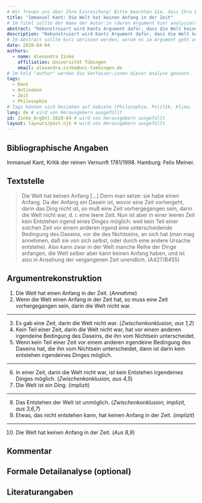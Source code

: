 ```yaml
---
# Wir freuen uns über Ihre Einreichung! Bitte beachten Sie, dass Ihre Einreichung nicht-anonym begutachtet wird und dass sich das Herausgeberteam vorenthält, Einreichungen zurückzuweisen. Mit der Einreichung stimmen Sie der Publikation davon inkl. Ihres Namens und der Email-Adresse auf der Webseite http://www.argumentation.online unter der Creative Commons Lizenz (CC BY-NC, https://creativecommons.org/licenses/by-nc/4.0/) zu.
title: "Immanuel Kant: Die Welt hat keinen Anfang in der Zeit"
# Im Titel sollte der Name der Autor:in (deren Argument hier analysiert wird) und ein Inhaltshinweis stehen, z.B. "René Descartes: Das Traumargument" oder "Platon: Das Euthyphron-Dilemma".
abstract: "Rekonstruiert wird Kants Argument dafür, dass die Welt keinen Anfang in der Zeit hat. Zusammen mit Kants Argument dafür, dass die Welt einen Anfang in der Zeit hat, bildet es die erste Antinomie der reinen Vernunft."
description: "Rekonstruiert wird Kants Argument dafür, dass die Welt keinen Anfang in der Zeit hat. Zusammen mit Kants Argument dafür, dass die Welt einen Anfang in der Zeit hat, bildet es die erste Antinomie der reinen Vernunft."
# Im Abstract sollte kurz umrissen werden, worum es im Argument geht und ggf. welche Besonderheiten die vorgetragene Rekonstruktion aufweist (etwa: Analogieargument). Umfang: 100-200 Wörter.
date: 2020-04-04
authors:
  - name: Alexandra Zinke
    affiliation: Universität Tübingen
    email: alexandra.zinke@uni-tuebingen.de
# Im Feld "author" werden die Verfasser:innen dieser Analyse genannt.
tags:
  - Kant
  - Antinomie
  - Zeit
  - Philosophie
# Tags können sich beziehen auf Gebiete (Philosophie, Politik, Klima, ...), Schulstufe (Sek I, Sek II, Uni), Sprache des Originaltextes (Griechisch, Latein, Englisch, Französisch, Deutsch, Spanisch, Italienisch), eingesetzte Rekonstruktionstechniken (informell, formal, Aussagenlogik, Prädikatenlogik, Modallogik, Höherstufige/andere Logik), Autor:in der Originaltexte
lang: de # wird von Herausgebern ausgefüllt
id: Zinke_ArgOnl-2020-04 # wird von Herausgebern ausgefüllt
layout: layouts/post.njk # wird von Herausgebern ausgefüllt
---
```


## Bibliographische Angaben

<!--Bibliographische Angaben zur analysierten Textstelle, falls möglich mit Weblinks-->

Immanuel Kant, Kritik der reinen Vernunft 1781/1998. Hamburg: Felix Meiner.

## Textstelle

<!--Die Textstelle in der Originalsprache und/oder in deutscher Übersetzung. Bitte beachten Sie die Urheberrechte. Tipp: Wenn Sie eine lange, urherebrechtlich geschützte Textstelle zitieren, so können Sie die Sätze nummerieren -- "[1] ... [2] ... [3] ..." -- und im Folgenden auf die einzelnen Sätze explizit verweisen, sodass deutlich wird, dass das Zitat als Beleg der hier vorgestellten Rekonstruktion dient und die Nutzung des urheberrechtlich geschützten Textes in ihrem Umfang durch den besonderen Zweck gerechtfertigt ist.-->

> Die Welt hat keinen Anfang […] Denn man setze: sie habe einen Anfang. Da der Anfang ein Dasein ist, wovor eine Zeit vorhergeht, darin das Ding nicht ist, so muß eine Zeit vorhergegangen sein, darin die Welt nicht war, d. i. eine leere Zeit. Nun ist aber in einer leeren Zeit kein Entstehen irgend eines Dinges möglich: weil kein Teil einer solchen Zeit vor einem anderen irgend eine unterscheidende Bedingung des Daseins, vor die des Nichtseins, an sich hat (man mag annehmen, daß sie von sich selbst, oder durch eine andere Ursache entstehe). Also kann zwar in der Welt manche Reihe der Dinge anfangen, die Welt selber aber kann keinen Anfang haben, und ist also in Ansehung der vergangenen Zeit unendlich. (A427/B455)

## Argumentrekonstruktion

<!--Das Argument wird natürlichsprachlich und in Standardform rekonstruiert. Mehrere alternative Rekonstruktionen des Arguments sind zulässig, sofern diese aufeinander bezogen sind.-->

1. Die Welt hat einen Anfang in der Zeit. (_Annahme_)
2. Wenn die Welt einen Anfang in der Zeit hat, so muss eine Zeit vorhergegangen sein, darin die Welt nicht war.

---

3. Es gab eine Zeit, darin die Welt nicht war. (_Zwischenkonklusion, aus 1,2_)
4. Kein Teil einer Zeit, darin die Welt nicht war, hat vor einem anderen irgendeine Bedingung des Daseins, die ihn vom Nichtsein unterscheidet.
5. Wenn kein Teil einer Zeit vor einem anderen irgendeine Bedingung des Daseins hat, die ihn vom Nichtsein unterscheidet, dann ist darin kein entstehen irgendeines Dinges möglich.

---

6. In einer Zeit, darin die Welt nicht war, ist kein Entstehen irgendeines Dinges möglich. (_Zwischenkonklusion, aus 4,5_)
7. Die Welt ist ein Ding. (implizit)

---

8. Das Entstehen der Welt ist unmöglich. (_Zwischenkonklusion, implizit, aus 3,6,7_)
9. Etwas, das nicht entstehen kann, hat keinen Anfang in der Zeit. (_implizit_)

---

10. Die Welt hat keinen Anfang in der Zeit. (_Aus 8,9_)

## Kommentar

<!--In den Kommentar zur Argumentrekonstruktion gehört zum Beispiel die Einbettung des Arguments in ein Thema oder einen philosophiehistorischen Kontext oder der Hinweis auf problematische Annahmen im Argument, aber keine von der Rekonstruktion losgelöste Beurteilung oder Stellungnahme.-->

## Formale Detailanalyse (optional)

<!--Das Argument oder einzelne (etwa besonders undurchsichtige) Teilschritte können hier formalisiert dargestellt werden.-->

## Literaturangaben

<!--Die für die Rekonstruktion verwendete Literatur kann hier angegeben werden.-->
